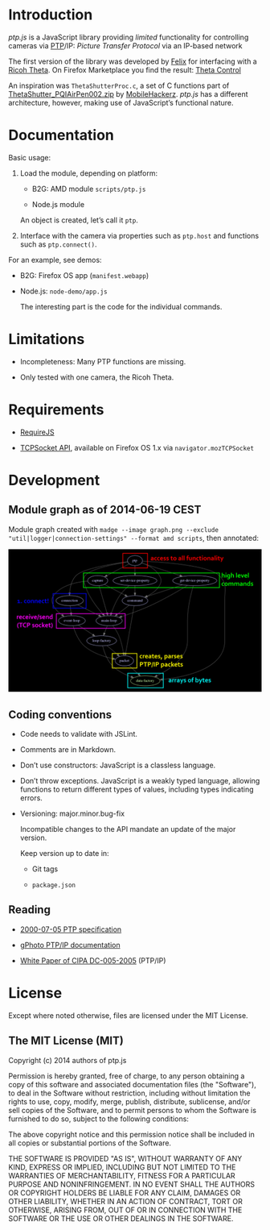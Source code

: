 Introduction
============

*ptp.js* is a JavaScript library providing *limited* functionality for
controlling cameras via [PTP][1]/IP: *Picture Transfer Protocol* via an
IP-based network

The first version of the library was developed by [Felix][3] for interfacing
with a [Ricoh Theta][2]. On Firefox Marketplace you find the result:
[Theta Control][13]

An inspiration was `ThetaShutterProc.c`, a set of C functions part of
[ThetaShutter_PQIAirPen002.zip][6] by [MobileHackerz][4]. *ptp.js* has a
different architecture, however, making use of JavaScript’s functional nature.


Documentation
=============

Basic usage:

 1. Load the module, depending on platform:

      + B2G: AMD module `scripts/ptp.js`

      + Node.js module

    An object is created, let’s call it `ptp`.

 2. Interface with the camera via properties such as `ptp.host` and functions
    such as `ptp.connect()`.

For an example, see demos:

  + B2G: Firefox OS app (`manifest.webapp`)

  + Node.js: `node-demo/app.js`

    The interesting part is the code for the individual commands.


Limitations
===========

  * Incompleteness: Many PTP functions are missing.

  * Only tested with one camera, the Ricoh Theta.


Requirements
============

  * [RequireJS][7]

  * [TCPSocket API][8], available on Firefox OS 1.x via `navigator.mozTCPSocket`


Development
===========

Module graph as of 2014-06-19 CEST
----------------------------------

Module graph created with `madge --image graph.png --exclude
"util|logger|connection-settings" --format amd scripts`, then annotated:

![Annotated graph][12]

Coding conventions
------------------

  * Code needs to validate with JSLint.

  * Comments are in Markdown.

  * Don’t use constructors: JavaScript is a classless language.

  * Don’t throw exceptions. JavaScript is a weakly typed language, allowing
    functions to return different types of values, including types indicating
    errors.

  * Versioning: major.minor.bug-fix

    Incompatible changes to the API mandate an update of the major version.

    Keep version up to date in:

      + Git tags

      + `package.json`

Reading
-------

  * [2000-07-05 PTP specification][9]

  * [gPhoto PTP/IP documentation][10]

  * [White Paper of CIPA DC-005-2005][11] (PTP/IP)


License
=======

Except where noted otherwise, files are licensed under the MIT License.


The MIT License (MIT)
---------------------

Copyright (c) 2014 authors of ptp.js

Permission is hereby granted, free of charge, to any person obtaining a copy of
this software and associated documentation files (the "Software"), to deal in
the Software without restriction, including without limitation the rights to
use, copy, modify, merge, publish, distribute, sublicense, and/or sell copies of
the Software, and to permit persons to whom the Software is furnished to do so,
subject to the following conditions:

The above copyright notice and this permission notice shall be included in all
copies or substantial portions of the Software.

THE SOFTWARE IS PROVIDED "AS IS", WITHOUT WARRANTY OF ANY KIND, EXPRESS OR
IMPLIED, INCLUDING BUT NOT LIMITED TO THE WARRANTIES OF MERCHANTABILITY, FITNESS
FOR A PARTICULAR PURPOSE AND NONINFRINGEMENT. IN NO EVENT SHALL THE AUTHORS OR
COPYRIGHT HOLDERS BE LIABLE FOR ANY CLAIM, DAMAGES OR OTHER LIABILITY, WHETHER
IN AN ACTION OF CONTRACT, TORT OR OTHERWISE, ARISING FROM, OUT OF OR IN
CONNECTION WITH THE SOFTWARE OR THE USE OR OTHER DEALINGS IN THE SOFTWARE.

[1]: http://en.wikipedia.org/wiki/Picture_Transfer_Protocol
[2]: http://en.wikipedia.org/wiki/Ricoh
[3]: mailto:felix.klee@inka.de
[4]: http://mobilehackerz.jp/contents/Review/RICOH_THETA
[6]: http://mobilehackerz.jp/contents?plugin=attach&pcmd=info&file=ThetaShutter_PQIAirPen002.zip&refer=Review%2FRICOH_THETA%2FRemote
[7]: http://requirejs.org/
[8]: https://developer.mozilla.org/en-US/docs/WebAPI/TCP_Socket
[9]: http://people.ece.cornell.edu/land/courses/ece4760/FinalProjects/f2012/jmv87/site/files/pima15740-2000.pdf
[10]: http://www.gphoto.org/doc/ptpip.php
[11]: http://www.cipa.jp/ptp-ip/documents_e/CIPA_DC-005_Whitepaper_ENG.pdf
[12]: images/2014-06-19+02_annotated_graph.png
[13]: https://marketplace.firefox.com/app/theta-control
